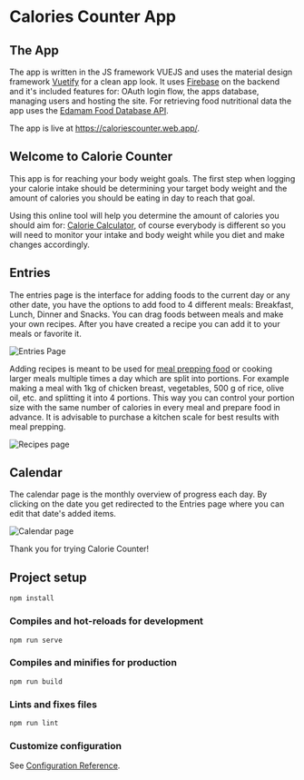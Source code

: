 
# Calories Counter App

## The App
The app is written in the JS framework VUEJS and uses the material design framework [Vuetify](https://vuetifyjs.com/en/) for a clean app look. It uses [Firebase](https://firebase.google.com/) on the backend and it's included features for: OAuth login flow, the apps database, managing users and hosting the site. For retrieving food nutritional data the app uses the [Edamam Food Database API](https://developer.edamam.com/).

The app is live at https://caloriescounter.web.app/.

 ## Welcome to Calorie Counter

This app is for
reaching your body weight goals. The first step when logging your
calorie intake should be determining your target body weight and the
 amount of calories you should be eating in day to reach that goal.
 
Using this online tool will help you determine the amount of
calories you should aim for:
[Calorie Calculator](https://www.calculator.net/calorie-calculator.html), of course everybody is different so you will need to monitor your
intake and body weight while you diet and make changes accordingly.
   
##  Entries
        
 The entries page is the interface for adding foods to the current
day or any other date, you have the options to add food to 4
different meals: Breakfast, Lunch, Dinner and Snacks. You can drag
foods between meals and make your own recipes. After you have
created a recipe you can add it to your meals or favorite it.

![Entries Page](https://user-images.githubusercontent.com/59158929/116582884-13b5fa80-a916-11eb-8a93-a4fb6e7424a5.png)

Adding recipes is meant to be used for [meal prepping food](https://sweetpeasandsaffron.com/how-to-meal-prep/)
or cooking larger meals multiple times a day which are split into
portions. For example making a meal with 1kg of chicken breast,
vegetables, 500 g of rice, olive oil, etc. and splitting it into 4
portions. This way you can control your portion size with the same
number of calories in every meal and prepare food in advance. It is
advisable to purchase a kitchen scale for best results with meal
prepping.

![Recipes page](https://user-images.githubusercontent.com/59158929/116545822-2c5fe980-a8f1-11eb-8e6c-f3fb8207cc9a.png)

## Calendar
The calendar page is the monthly overview of progress each day. By clicking on the date you get redirected to the Entries page where you can edit that date's added items.

![Calendar page](https://user-images.githubusercontent.com/59158929/116545942-50bbc600-a8f1-11eb-82a9-6d8dcfa96acd.png)

Thank you for trying Calorie Counter!


## Project setup
```
npm install
```

### Compiles and hot-reloads for development
```
npm run serve
```

### Compiles and minifies for production
```
npm run build
```

### Lints and fixes files
```
npm run lint
```

### Customize configuration
See [Configuration Reference](https://cli.vuejs.org/config/).
